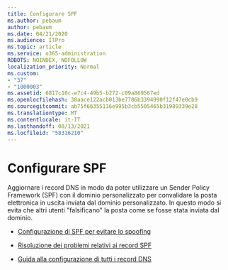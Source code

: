 ```yaml
---
title: Configurare SPF
ms.author: pebaum
author: pebaum
ms.date: 04/21/2020
ms.audience: ITPro
ms.topic: article
ms.service: o365-administration
ROBOTS: NOINDEX, NOFOLLOW
localization_priority: Normal
ms.custom:
- "37"
- "1000003"
ms.assetid: 6817c10c-e7c4-49b5-b272-c09a869567ed
ms.openlocfilehash: 38aace122acb013be7786b3394990f12f47e0cb9
ms.sourcegitcommit: ab75f66355116e995b3cb5505465b31989339e28
ms.translationtype: MT
ms.contentlocale: it-IT
ms.lasthandoff: 08/13/2021
ms.locfileid: "58316210"
---
```

# <a name="set-up-spf"></a>Configurare SPF

Aggiornare i record DNS in modo da poter utilizzare un Sender Policy Framework (SPF) con il dominio personalizzato per convalidare la posta elettronica in uscita inviata dal dominio personalizzato. In questo modo si evita che altri utenti "falsificano" la posta come se fosse stata inviata dal dominio.
  
- [Configurazione di SPF per evitare lo spoofing](https://docs.microsoft.com/microsoft-365/security/office-365-security/set-up-spf-in-office-365-to-help-prevent-spoofing)

- [Risoluzione dei problemi relativi ai record SPF](https://docs.microsoft.com/microsoft-365/security/office-365-security/how-office-365-uses-spf-to-prevent-spoofing#SPFTroubleshoot)

- [Guida alla configurazione di tutti i record DNS](https://docs.microsoft.com/microsoft-365/admin/get-help-with-domains/create-dns-records-at-any-dns-hosting-provider)
